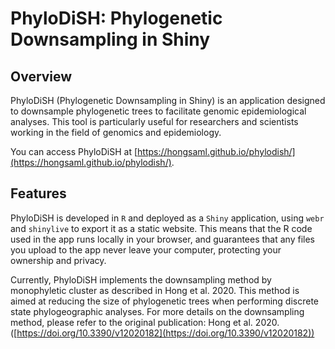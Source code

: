 # PhyloDiSH: Phylogenetic Downsampling in Shiny

## Overview
PhyloDiSH (Phylogenetic Downsampling in Shiny) is an application designed to downsample phylogenetic trees to facilitate genomic epidemiological analyses. This tool is particularly useful for researchers and scientists working in the field of genomics and epidemiology.

You can access PhyloDiSH at [https://hongsaml.github.io/phylodish/](https://hongsaml.github.io/phylodish/).

## Features

PhyloDiSH is developed in `R` and deployed as a `Shiny` application, using `webr` and `shinylive` to export it as a static website. This means that the R code used in the app runs locally in your browser, and guarantees that any files you upload to the app never leave your computer, protecting your ownership and privacy.

Currently, PhyloDiSH implements the downsampling method by monophyletic cluster as described in Hong et al. 2020. This method is aimed at reducing the size of phylogenetic trees when performing discrete state phylogeographic analyses. For more details on the downsampling method, please refer to the original publication:
Hong et al. 2020. ([https://doi.org/10.3390/v12020182](https://doi.org/10.3390/v12020182))